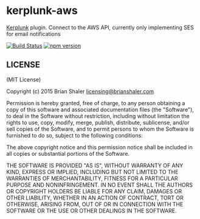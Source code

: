 # kerplunk-aws

[Kerplunk](https://github.com/brianshaler/kerplunk) plugin. Connect to the AWS API, currently only implementing SES for email notifications

[![Build Status](https://travis-ci.org/brianshaler/kerplunk-aws.svg)](https://travis-ci.org/brianshaler/kerplunk-aws)
[![npm version](https://img.shields.io/npm/v/kerplunk-aws.svg)](https://www.npmjs.com/package/kerplunk-aws)

## LICENSE

(MIT License)

Copyright (c) 2015 Brian Shaler <licensing@brianshaler.com>

Permission is hereby granted, free of charge, to any person obtaining
a copy of this software and associated documentation files (the
"Software"), to deal in the Software without restriction, including
without limitation the rights to use, copy, modify, merge, publish,
distribute, sublicense, and/or sell copies of the Software, and to
permit persons to whom the Software is furnished to do so, subject to
the following conditions:

The above copyright notice and this permission notice shall be
included in all copies or substantial portions of the Software.

THE SOFTWARE IS PROVIDED "AS IS", WITHOUT WARRANTY OF ANY KIND,
EXPRESS OR IMPLIED, INCLUDING BUT NOT LIMITED TO THE WARRANTIES OF
MERCHANTABILITY, FITNESS FOR A PARTICULAR PURPOSE AND
NONINFRINGEMENT. IN NO EVENT SHALL THE AUTHORS OR COPYRIGHT HOLDERS BE
LIABLE FOR ANY CLAIM, DAMAGES OR OTHER LIABILITY, WHETHER IN AN ACTION
OF CONTRACT, TORT OR OTHERWISE, ARISING FROM, OUT OF OR IN CONNECTION
WITH THE SOFTWARE OR THE USE OR OTHER DEALINGS IN THE SOFTWARE.